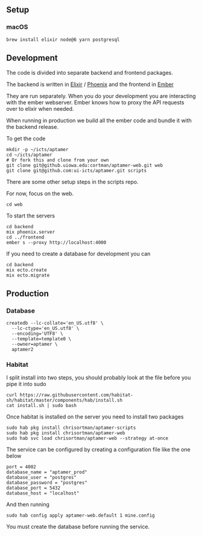 ## Setup

### macOS

```
brew install elixir node@6 yarn postgresql
```

## Development

The code is divided into separate backend and frontend packages.

The backend is written in [Elixir](http://elixir-lang.org) / 
[Phoenix](http://phoenixframework.org) and the frontend in 
[Ember](http://emberjs.com)

They are run separately. When you do your development you are interacting
with the ember webserver. Ember knows how to proxy the API requests over
to elixir when needed.

When running in production we build all the ember code and bundle it
with the backend release.

To get the code

```
mkdir -p ~/icts/aptamer
cd ~/icts/aptamer
# Or fork this and clone from your own
git clone git@github.uiowa.edu:cortman/aptamer-web.git web
git clone git@github.com:ui-icts/aptamer.git scripts
```

There are some other setup steps in the scripts repo.

For now, focus on the web.

```
cd web
```

To start the servers

```
cd backend
mix phoenix.server
cd ../frontend
ember s --proxy http://localhost:4000
```

If you need to create a database for development you can

```
cd backend
mix ecto.create
mix ecto.migrate
```

## Production

### Database

```
createdb --lc-collate='en_US.utf8' \
  --lc-ctype='en_US.utf8' \
  --encoding='UTF8' \
  --template=template0 \
  --owner=aptamer \
  aptamer2

```

### Habitat

I split install into two steps, you should probably look at the file before you pipe it into
sudo

```
curl https://raw.githubusercontent.com/habitat-sh/habitat/master/components/hab/install.sh
cat install.sh | sudo bash
```

Once habitat is installed on the server you need to install two
packages

```
sudo hab pkg install chrisortman/aptamer-scripts
sudo hab pkg install chrisortman/aptamer-web
sudo hab svc load chrisortman/aptamer-web --strategy at-once
```

The service can be configured by creating a configuration file
like the one below

```
port = 4002
database_name = "aptamer_prod"
database_user = "postgres"
database_password = "postgres"
database_port = 5432
database_host = "localhost"
```

And then running 

```
sudo hab config apply aptamer-web.default 1 mine.config
```

You must create the database before running the service.
